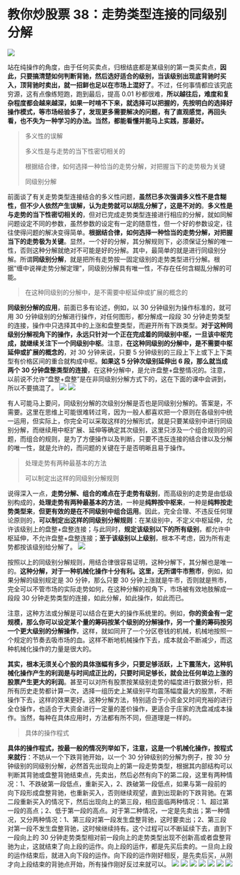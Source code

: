 # 教你炒股票 38：走势类型连接的同级别分解

![](./1.png)

站在纯操作的角度，由于任何买卖点，归根结底都是某级别的第一类买卖点，**因此，只要搞清楚如何判断背驰，然后选好适合的级别，当该级别出现底背驰时买入，顶背驰时卖出，就一招鲜也足以在市场上混好了**。不过，任何事情都应该究底穷源，这有点像练短跑，跑到最后，提高 0.01 秒都很难，**所以越往后，难度和复杂程度都会越来越深，如果一时啃不下来，就选择可以把握的，先按明白的选择好操作模式，等市场经验多了，发现更多需要解决的问题，有了直观感觉，再回头看，也不失为一种学习的办法。当然，都能看懂并能马上实践，那最好。**

> 多义性的误解
>
> 多义性是与走势的当下性密切相关的
>
> 根据结合律，如何选择一种恰当的走势分解，对把握当下的走势极为关键
>
> 同级别分解

前面谈了有关走势类型连接结合的多义性问题，**虽然已多次强调多义性不是含糊性，但不少人依然产生误解，认为走势就可以胡乱分解了，这是不对的**。**多义性是与走势的当下性密切相关的**，但对已完成走势类型连接进行相应的分解，就如同解问题设定不同的参数，虽然参数的设定有一定的随意性，但一个好的参数设定，往往使得问题的解决变得简单。**根据结合律，如何选择一种恰当的走势分解，对把握当下的走势极为关键**。显然，一个好的分解，其分解规则下，必须保证分解的唯一性，否则这种分解就绝对不可能是好的分解。其中，最简单的就是进行同级别分解。所谓**同级别分解**，就是把所有走势按一固定级别的走势类型进行分解。根据“缠中说禅走势分解定理”，同级别分解具有唯一性，不存在任何含糊乱分解的可能。

> 在这种同级别的分解中，是不需要中枢延伸或扩展的概念的

**同级别分解的应用**，前面已多有论述，例如，以 30 分钟级别为操作标准的，就可用 30 分钟级别的分解进行操作，对任何图形，都分解成一段段 30 分钟走势类型的连接，操作中只选择其中的上涨和盘整类型，而避开所有下跌类型。**对于这种同级别分解视角下的操作，永远只针对一个正在完成着的同级别中枢，一旦该中枢完成，就继续关注下一个同级别中枢**。注意，**在这种同级别的分解中，是不需要中枢延伸或扩展的概念的**，对 30 分钟来说，只要 5 分钟级别的三段上下上或下上下类型有价格区间的重合就构成中枢。**如果这 5 分钟次级别延伸出 6 段，那么就当成两个 30 分钟盘整类型的连接**，在这种分解中，是允许盘整+盘整情况的。注意，以前说不允许“盘整+盘整”是在非同级别分解方式下的，这在下面的课中会讲到，所以不要搞混了。
![](./2.png)
![](./3.png)

有人可能马上要问，同级别分解的次级别分解是否也是同级别分解的。答案是，不需要。这里在思维上可能很难转过弯，因为一般人都喜欢把一个原则在各级别中统一运用，但实际上，你完全可以采取这样的分解形式，就是只要某级别中进行同级别分解，而继续用中枢扩展、延伸等确定其次级别，这里只涉及一个组合规则的问题，而组合的规则，是为了方便操作以及判断，只要不违反连接的结合律以及分解的唯一性，就是允许的，而问题的关键在于是否明晰且易于操作。

> 处理走势有两种最基本的方法
>
> 可以制定出这样的同级别分解规则

说得深入一点，**走势分解、组合的难点在于走势有级别**，而高级别的走势是由低级别构成的，**处理走势有两种最基本的方法**，一种是**纯粹按中枢来**，一种是**纯粹按走势类型来**，**但更有效的是在不同级别中组合运用**。因此，完全合理、不违反任何理论原则的，**可以制定出这样的同级别分解规则**：在某级别中，不定义中枢延伸，允许该级别上的盘整+盘整连接；与此同时，**规定该级别以下的所有级别**，都允许中枢延伸，不允许盘整+盘整连接；**至于该级别以上级别**，根本不考虑，因为所有走势都按该级别给分解了。
![](./4.png)

按照以上的同级别分解规则，用结合律很容易证明，这种分解下，其分解也是唯一的。**这种分解，对于一种机械化操作十分有利。这里，无所谓牛市熊市**，例如，如果分解的级别规定是 30 分钟，那么只要 30 分钟上涨就是牛市，否则就是熊市，完全可以不管市场的实际走势如何，在这种分解的视角下，市场被有效地肢解成一段段 30 分钟走势类型的连接，如此分解，如此操作，如此而已。

注意，这种方法或分解是可以结合在更大的操作系统里的。例如，**你的资金有一定规模，那么你可以设定某个量的筹码按某个级别的分解操作，另一个量的筹码按另一个更大级别的分解操作**，这样，就如同开了一个分区卷钱的机械，机械地按照一个规定的节奏去吸市场的血。这样不断地机械操作下去，成本就会不断减少，而这种机械化操作的力量是很大的。

**其实，根本无须关心个股的具体涨幅有多少，只要足够活跃，上下震荡大，这种机械化操作产生的利润是与时间成正比的，只要时间足够长，就会比任何单边上涨的股票产生更大的利润**。甚至可以对所有股票按某级别走势的幅度进行数据分析，把所有历史走势都计算一次，选择一组历史上某级别平均震荡幅度最大的股票，不断操作下去，这样的效果更好。这种分解方法，特别适合于小资金又时间充裕的进行全仓操作，也适合于大资金进行一定量的差价操作，更适合于庄家的洗盘减成本操作。当然，每种在具体应用时，方法都有所不同，但道理是一样的。

> 具体的操作程式

**具体的操作程式，按最一般的情况列举如下，注意，这是一个机械化操作，按程式来就行**：不妨从一个下跌背驰开始，以一个 30 分钟级别的分解为例子，按 30 分钟级别的同级别分解，必然首先出现向上的第一段走势类型，根据其内部结构可以判断其背驰或盘整背驰结束点，先卖出，然后必然有向下的第二段，这里有两种情况：1、不跌破第一段低点，重新买入，2、跌破第一段低点，如果与第一段前的向下段形成盘整背驰，也重新买入，否则继续观望，直到出现新的下跌背驰。在第二段重新买入的情况下，然后出现向上的第三段，相应面临两种情况：1、超过第一段的高点；2、低于第一段的高点。对于第二种情况，一定是先卖出；第一种情况，又分两种情况：1、第三段对第一段发生盘整背驰，这时要卖出；2、第三段对第一段不发生盘整背驰，这时候继续持有。这个过程可以不断延续下去，直到下一段向上的 30 分钟走势类型相对前一段向上的走势类型出现不创新高或者盘整背驰为止，这就结束了向上段的运作。向上段的运作，都是先买后卖的。一旦向上段的运作结束后，就进入向下段的运作。向下段的运作刚好相反，是先卖后买，从刚才向上段结束的背驰点开始，所有操作刚好反过来就可以。
![](./5.png)
![](./6.png)
![](./7.png)
![](./8.png)
![](./9.png)
![](./10.png)
![](./11.png)
